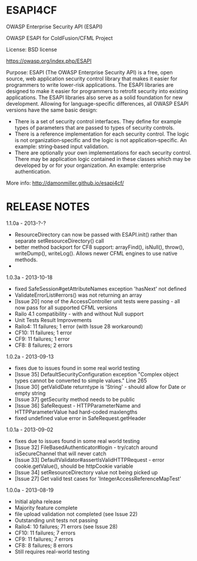 ESAPI4CF
========
OWASP Enterprise Security API (ESAPI)

OWASP ESAPI for ColdFusion/CFML Project

License: BSD license

https://owasp.org/index.php/ESAPI


Purpose: ESAPI (The OWASP Enterprise Security API) is a free, open source, web application security control library that makes it easier for programmers to write lower-risk applications. The ESAPI libraries are designed to make it easier for programmers to retrofit security into existing applications. The ESAPI libraries also serve as a solid foundation for new development. Allowing for language-specific differences, all OWASP ESAPI versions have the same basic design:
- There is a set of security control interfaces. They define for example types of parameters that are passed to types of security controls.
- There is a reference implementation for each security control. The logic is not organization‐specific and the logic is not application‐specific. An example: string‐based input validation.
- There are optionally your own implementations for each security control. There may be application logic contained in these classes which may be developed by or for your organization. An example: enterprise authentication.

More info: http://damonmiller.github.io/esapi4cf/


RELEASE NOTES
=============

1.1.0a - 2013-?-?
- ResourceDirectory can now be passed with ESAPI.init() rather than separate setResourceDirectory() call
- better method backport for CF8 support: arrayFind(), isNull(), throw(), writeDump(), writeLog(). Allows newer CFML engines to use native methods.
- 

1.0.3a - 2013-10-18
- fixed SafeSession#getAttributeNames exception 'hasNext' not defined
- ValidateErrorList#errors() was not returning an array
- [Issue 20] none of the AccessController unit tests were passing - all now pass for all supported CFML versions
- Railo 4.1 compatibility - with and without Null support
- Unit Tests Result Improvements
- Railo4: 11 failures; 1 error (with Issue 28 workaround)
- CF10: 11 failures; 1 error
- CF9: 11 failures; 1 error
- CF8: 8 failures; 2 errors

1.0.2a - 2013-09-13
- fixes due to issues found in some real world testing
- [Issue 35] DefaultSecurityConfiguration exception "Complex object types cannot be converted to simple values." Line 265
- [Issue 30] getValidDate returntype is 'String' - should allow for Date or empty string
- [Issue 37] getSecurity method needs to be public
- [Issue 36] SafeRequest - HTTPParameterName and HTTPParameterValue had hard-coded maxlengths
- fixed undefined value error in SafeRequest.getHeader

1.0.1a - 2013-09-02
- fixes due to issues found in some real world testing
- [Issue 32] FileBasedAuthenticator#login - try/catch around isSecureChannel that will never catch
- [Issue 33] DefaultValidator#assertIsValidHTTPRequest - error cookie.getValue(), should be httpCookie variable
- [Issue 34] setResourceDirectory value not being picked up
- [Issue 27] Get valid test cases for 'IntegerAccessReferenceMapTest'

1.0.0a - 2013-08-19
- Initial alpha release
- Majority feature complete
- file upload validation not completed (see Issue 22)
- Outstanding unit tests not passing
- Railo4: 10 failures; 71 errors (see Issue 28)
- CF10: 11 failures; 7 errors
- CF9: 11 failures; 7 errors
- CF8: 8 failures; 8 errors
- Still requires real-world testing
